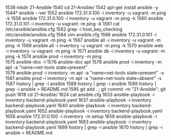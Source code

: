  1538  mkdir 21-Ansible
 1540  cd 21-Ansible/
 1542  apt-get install ansible -y 
 1544* ansible --ver
 1552  ansible 172.31.0.100 -i inventory -u vagrant -m ping -k 
 1558  ansible 172.31.0.100 -i inventory -u vagrant -m ping -k 
 1560  ansible 172.31.0.101 -i inventory -u vagrant -m ping -k 
 1561  cat /etc/ansible/ansible.cfg 
 1562  grep -i host_key_checking  /etc/ansible/ansible.cfg 
 1564  vim ansible.cfg 
 1566  ansible 172.31.0.101 -i inventory -u vagrant -m ping -k 
 1567  ansible all -i inventory -u vagrant -m ping -k 
 1569  ansible all -i inventory -u vagrant -m ping -k 
 1570  ansible web -i inventory -u vagrant -m ping -k 
 1571  ansible db -i inventory -u vagrant -m ping -k 
 1574  ansible prod -i inventory -m ping  
 1575  ansible-doc  -l 
 1576  ansible-doc  apt 
 1578  ansible prod -i inventory -m apt -a "name=net-tools state=present"  
 1579  ansible prod -i inventory -m apt -a "name=net-tools state=present"  -s 
 1581  ansible prod -i inventory -m apt -a "name=net-tools state=absent"  -s 
 1587  history | grep -i ansible 
 1588  history | grep -i ansible
 1589  history | grep -i ansible > README.md
 1595  git add . ; git commit -m "21-Ansible"; git push 
 1618  cd 21-Ansible/
 1624  cat ansible.cfg 
 1633  ansible-playbook -i inventory backend-playbook.yaml 
 1637  ansible-playbook -i inventory backend-playbook.yaml 
 1640  ansible-playbook -i inventory backend-playbook.yaml 
 1652  ansible-playbook -i inventory backend-playbook.yaml 
 1656  ansible 172.31.0.100 -i inventory -m setup 
 1659  ansible-playbook -i inventory backend-playbook.yaml 
 1663  ansible-playbook -i inventory backend-playbook.yaml 
 1669  history | grep -i ansible
 1670  history | grep -i ansible > README.md 
